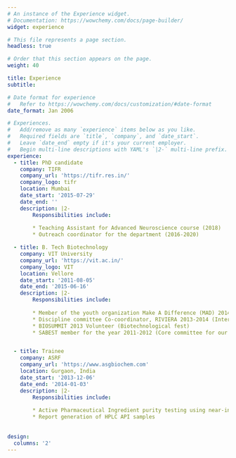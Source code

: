 ```yaml
---
# An instance of the Experience widget.
# Documentation: https://wowchemy.com/docs/page-builder/
widget: experience

# This file represents a page section.
headless: true

# Order that this section appears on the page.
weight: 40

title: Experience
subtitle:

# Date format for experience
#   Refer to https://wowchemy.com/docs/customization/#date-format
date_format: Jan 2006

# Experiences.
#   Add/remove as many `experience` items below as you like.
#   Required fields are `title`, `company`, and `date_start`.
#   Leave `date_end` empty if it's your current employer.
#   Begin multi-line descriptions with YAML's `|2-` multi-line prefix.
experience:
  - title: PhD candidate
    company: TIFR
    company_url: 'https://tifr.res.in/'
    company_logo: tifr
    location: Mumbai
    date_start: '2015-07-29'
    date_end: ''
    description: |2-
        Responsibilities include:
        
        * Teaching Assistant for Advanced Neuroscience course (2018)
        * Outreach coordinator for the department (2016-2020)

  - title: B. Tech Biotechnology 
    company: VIT University 
    company_url: 'https://vit.ac.in/'
    company_logo: VIT
    location: Vellore
    date_start: '2011-08-05'
    date_end: '2015-06-16'
    description: |2-
        Responsibilities include:
        
        * Member of the youth organization Make A Difference (MAD) 2014
        * Discipline committee Co-coordinator, RIVIERA 2013-2014 (International sports and Cultural Carnival)
        * BIOSUMMIT 2013 Volunteer (Biotechnological fest)
        * SABEST member for the year 2011-2012 (Core committee for our school)


  - title: Trainee
    company: ASRF
    company_url: 'https://www.asgbiochem.com'
    location: Gurgaon, India
    date_start: '2013-12-06'
    date_end: '2014-01-03'
    description: |2-
        Responsibilities include:
        
        * Active Pharmaceutical Ingredient purity testing using near-infrared spectroscopy
        * Report generation of HPLC API samples 
        
  
design:
  columns: '2'
---
```

